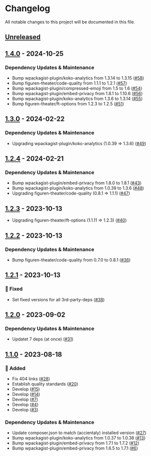 # Changelog

All notable changes to this project will be documented in this file.

## [Unreleased](https://github.com/figuren-theater/ft-privacy/compare/1.4.0...HEAD)

## [1.4.0](https://github.com/figuren-theater/ft-privacy/compare/1.3.0...1.4.0) - 2024-10-25

### Dependency Updates & Maintenance

- Bump wpackagist-plugin/koko-analytics from 1.3.14 to 1.3.15 ([#58](https://github.com/figuren-theater/ft-privacy/pull/58))
- Bump figuren-theater/code-quality from 1.1.1 to 1.2.1 ([#57](https://github.com/figuren-theater/ft-privacy/pull/57))
- Bump wpackagist-plugin/compressed-emoji from 1.5 to 1.6 ([#54](https://github.com/figuren-theater/ft-privacy/pull/54))
- Bump wpackagist-plugin/embed-privacy from 1.8.1 to 1.10.6 ([#56](https://github.com/figuren-theater/ft-privacy/pull/56))
- Bump wpackagist-plugin/koko-analytics from 1.3.6 to 1.3.14 ([#55](https://github.com/figuren-theater/ft-privacy/pull/55))
- Bump figuren-theater/ft-options from 1.2.3 to 1.2.5 ([#51](https://github.com/figuren-theater/ft-privacy/pull/51))

## [1.3.0](https://github.com/figuren-theater/ft-privacy/compare/1.2.4...1.3.0) - 2024-02-22

### Dependency Updates & Maintenance

- Upgrading wpackagist-plugin/koko-analytics (1.0.39 => 1.3.6) ([#49](https://github.com/figuren-theater/ft-privacy/pull/49))

## [1.2.4](https://github.com/figuren-theater/ft-privacy/compare/1.2.3...1.2.4) - 2024-02-21

### Dependency Updates & Maintenance

- Bump wpackagist-plugin/embed-privacy from 1.8.0 to 1.8.1 ([#43](https://github.com/figuren-theater/ft-privacy/pull/43))
- Bump wpackagist-plugin/koko-analytics from 1.0.39 to 1.3.6 ([#48](https://github.com/figuren-theater/ft-privacy/pull/48))
- Upgrading figuren-theater/code-quality (0.8.1 => 1.1.1) ([#47](https://github.com/figuren-theater/ft-privacy/pull/47))

## [1.2.3](https://github.com/figuren-theater/ft-privacy/compare/1.2.2...1.2.3) - 2023-10-13

- Upgrading figuren-theater/ft-options (1.1.11 => 1.2.3) ([#40](https://github.com/figuren-theater/ft-privacy/pull/40))

## [1.2.2](https://github.com/figuren-theater/ft-privacy/compare/1.2.1...1.2.2) - 2023-10-13

### Dependency Updates & Maintenance

- Bump figuren-theater/code-quality from 0.7.0 to 0.8.1 ([#36](https://github.com/figuren-theater/ft-privacy/pull/36))

## [1.2.1](https://github.com/figuren-theater/ft-privacy/compare/1.2.0...1.2.1) - 2023-10-13

### 🐛 Fixed

- Set fixed versions for all 3rd-party-deps ([#38](https://github.com/figuren-theater/ft-privacy/pull/38))

## [1.2.0](https://github.com/figuren-theater/ft-privacy/compare/1.1.0...1.2.0) - 2023-09-02

### Dependency Updates & Maintenance

- Updatet 7 deps (at once) ([#31](https://github.com/figuren-theater/ft-privacy/pull/31))

## [1.1.0](https://github.com/figuren-theater/ft-privacy/compare/1.0.25...1.1.0) - 2023-08-18

### 🚀 Added

- Fix 404 links ([#28](https://github.com/figuren-theater/ft-privacy/pull/28))
- Establish quality standards ([#20](https://github.com/figuren-theater/ft-privacy/pull/20))
- Develop ([#15](https://github.com/figuren-theater/ft-privacy/pull/15))
- Develop ([#14](https://github.com/figuren-theater/ft-privacy/pull/14))
- Develop ([#7](https://github.com/figuren-theater/ft-privacy/pull/7))
- Develop ([#4](https://github.com/figuren-theater/ft-privacy/pull/4))
- Develop ([#3](https://github.com/figuren-theater/ft-privacy/pull/3))

### Dependency Updates & Maintenance

- Update composer.json to match (accientaly) installed version ([#27](https://github.com/figuren-theater/ft-privacy/pull/27))
- Bump wpackagist-plugin/koko-analytics from 1.0.37 to 1.0.38 ([#13](https://github.com/figuren-theater/ft-privacy/pull/13))
- Bump wpackagist-plugin/embed-privacy from 1.7.1 to 1.7.2 ([#12](https://github.com/figuren-theater/ft-privacy/pull/12))
- Bump wpackagist-plugin/embed-privacy from 1.6.5 to 1.7.1 ([#6](https://github.com/figuren-theater/ft-privacy/pull/6))
